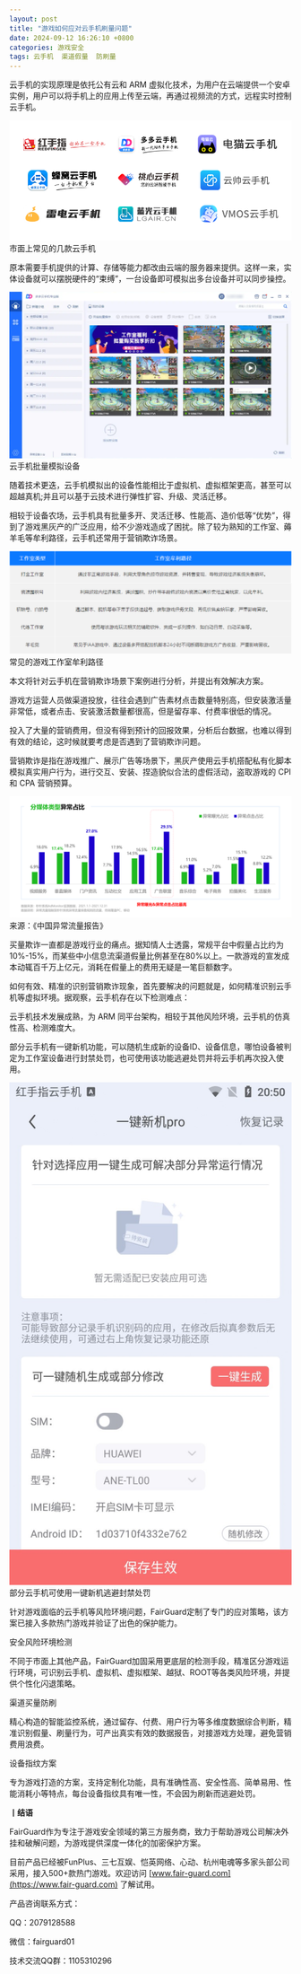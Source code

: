 ```yaml
---
layout: post
title: "游戏如何应对云手机刷量问题"
date: 2024-09-12 16:26:10 +0800
categories: 游戏安全
tags: 云手机  渠道假量  防刷量
---
```


云手机的实现原理是依托公有云和 ARM 虚拟化技术，为用户在云端提供一个安卓实例，用户可以将手机上的应用上传至云端，再通过视频流的方式，远程实时控制云手机。<!-- more -->  

![315_21](/assets/res/202103/云手机.png)  
市面上常见的几款云手机  

原本需要手机提供的计算、存储等能力都改由云端的服务器来提供。这样一来，实体设备就可以摆脱硬件的“束缚”，一台设备即可模拟出多台设备并可以同步操控。  

![315_21](/assets/res/202103/云手机多开.png)  
云手机批量模拟设备  

随着技术更迭，云手机模拟出的设备性能相比于虚拟机、虚拟框架更高，甚至可以超越真机;并且可以基于云技术进行弹性扩容、升级、灵活迁移。  

相较于设备农场，云手机具有批量多开、灵活迁移、性能高、造价低等“优势”，得到了游戏黑灰产的广泛应用，给不少游戏造成了困扰。除了较为熟知的工作室、薅羊毛等牟利路径，云手机还常用于营销欺诈场景。  

![315_21](/assets/res/202103/工作室类型.png)  
常见的游戏工作室牟利路径  

本文将针对云手机在营销欺诈场景下案例进行分析，并提出有效解决方案。  

游戏方运营人员做渠道投放，往往会遇到广告素材点击数量特别高，但安装激活量非常低，或者点击、安装激活数量都很高，但是留存率、付费率很低的情况。  

投入了大量的营销费用，但没有得到预计的回报效果，分析后台数据，也难以得到有效的结论，这时候就要考虑是否遇到了营销欺诈问题。  

营销欺诈是指在游戏推广、展示广告等场景下，黑灰产使用云手机搭配私有化脚本模拟真实用户行为，进行交互、安装、捏造貌似合法的虚假活动，盗取游戏的 CPI和 CPA 营销预算。  

![315_21](/assets/res/202103/流量造假报告.png)  
来源：《中国异常流量报告》  

买量欺诈一直都是游戏行业的痛点。据知情人士透露，常规平台中假量占比约为10%-15%，而某些中小信息流渠道假量比例甚至在80%以上。一款游戏的宣发成本动辄百千万上亿元，消耗在假量上的费用无疑是一笔巨额数字。  

如何有效、精准的识别营销欺诈现象，首先要解决的问题就是，如何精准识别云手机等虚拟环境。据观察，云手机存在以下检测难点：  

云手机技术发展成熟，为 ARM 同平台架构，相较于其他风险环境，云手机的仿真性高、检测难度大。  

部分云手机有一键新机功能，可以随机生成新的设备ID、设备信息，哪怕设备被判定为工作室设备进行封禁处罚，也可使用该功能逃避处罚并将云手机再次投入使用。  

![315_21](/assets/res/202103/一键新机.png)  
部分云手机可使用一键新机逃避封禁处罚  

针对游戏面临的云手机等风险环境问题，FairGuard定制了专门的应对策略，该方案已接入多款热门游戏并验证了出色的保护能力。  

安全风险环境检测  

不同于市面上其他产品，FairGuard加固采用更底层的检测手段，精准区分游戏运行环境，可识别云手机、虚拟机、虚拟框架、越狱、ROOT等各类风险环境，并提供个性化闪退策略。  

渠道买量防刷  

精心构造的智能监控系统，通过留存、付费、用户行为等多维度数据综合判断，精准识别假量、刷量行为，可产出真实有效的数据报告，对接游戏方处理，避免营销费用浪费。  

设备指纹方案  

专为游戏打造的方案，支持定制化功能，具有准确性高、安全性高、简单易用、性能消耗小等特点，每台设备指纹具有唯一性，不会因为刷新而逃避处罚。  

**丨结语**  

FairGuard作为专注于游戏安全领域的第三方服务商，致力于帮助游戏公司解决外挂和破解问题，为游戏提供深度一体化的加密保护方案。  

目前产品已经被FunPlus、三七互娱、恺英网络、心动、杭州电魂等多家头部公司采用，接入500+款热门游戏。欢迎访问 [www.fair-guard.com](https://www.fair-guard.com) 了解试用。    

产品咨询联系方式：  

QQ：2079128588  

微信：fairguard01  

技术交流QQ群：1105310296  